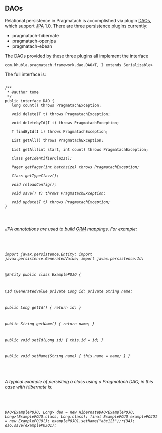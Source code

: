 DAOs
------------------------

Relational persistence in Pragmatach is accomplished via plugin [DAOs](http://en.wikipedia.org/wiki/Data_access_object), which support [JPA](http://en.wikipedia.org/wiki/Java_Persistence_API) 1.0.  There are three persistence plugins currently:

* pragmatach-hibernate
* pragmatach-openjpa
* pragmatach-ebean

The DAOs provided by these three plugins all implement the interface

`com.khubla.pragmatach.framework.dao.DAO<T, I extends Serializable>`

The full interface is:

<pre>
<code>
/**
 * @author tome
 */
public interface DAO<T, I extends Serializable> {
   long count() throws PragmatachException;

   void delete(T t) throws PragmatachException;

   void deletebyId(I i) throws PragmatachException;

   T findById(I i) throws PragmatachException;

   List<T> getAll() throws PragmatachException;

   List<T> getAll(int start, int count) throws PragmatachException;

   Class<I> getIdentifierClazz();

   Pager<T> getPager(int batchsize) throws PragmatachException;

   Class<T> getTypeClazz();

   void reloadConfig();

   void save(T t) throws PragmatachException;

   void update(T t) throws PragmatachException;
}
</pre>
</code>

JPA annotations are used to build [ORM](http://en.wikipedia.org/wiki/Object-relational_mapping) mappings.  For example:

<code>
<pre>

import javax.persistence.Entity;
import javax.persistence.GeneratedValue;
import javax.persistence.Id;

@Entity
public class ExamplePOJO {

   @Id
   @GeneratedValue
   private Long id;
   private String name;
   
   public Long getId() {
      return id;
   }

   public String getName() {
      return name;
   }

   public void setId(Long id) {
      this.id = id;
   }

   public void setName(String name) {
      this.name = name;
   }
}

</pre>
</code>

A typical example of persisting a class using a Pragmatach DAO, in this case with Hibernate is:

<code>
<pre>

DAO&lt;ExamplePOJO, Long&gt; dao = new HibernateDAO&lt;ExamplePOJO, Long&gt;(ExamplePOJO.class, Long.class);
final ExamplePOJO examplePOJO1 = new ExamplePOJO();
examplePOJO1.setName("abc123");r(34);
dao.save(examplePOJO1);
     
</pre>
</code>

